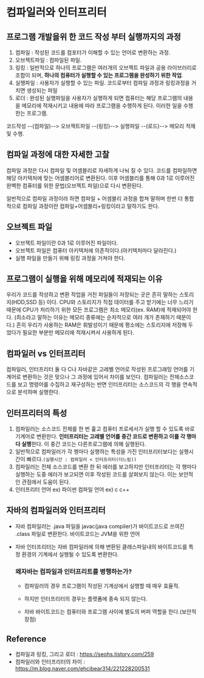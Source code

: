 # 컴파일러와 인터프리터

## 프로그램 개발을위 한 코드 작성 부터 실행까지의 과정

1) 컴파일 : 작성된 코드를 컴포터가 이해할 수 있는 언어로 변환하는 과정.
2) 오브젝트파일 : 컴파일된 파일.
3) 링킹 : 일반적으로 하나의 프로그램은 여러개의 오브젝트 파일과 공용 라이브러리로 조합이 되며, **하나의 컴퓨터가 실행할 수 있는 프로그램을 완성하기 위한 작업**.
4) 실행파일 : 사용자가 실행할 수 있는 파일. 코드로부터 컴파일 과정과 링킹과정을 거치면 생성되는 파일
5) 로더 : 완성된 실행파일을 사용자가 실행하게 되면 컴퓨터는 해당 프로그램의 내용을 메모리에 적재시키고 내용에 따라 프로그램을 수행하게 된다. 이러한 일을 수행한는 프로그램.

코드작성 --(컴파일)--> 오브젝트파일 --(링킹)--> 실행파일 --(로드)--> 메모리 적재 및 수행.

## 컴파일 과정에 대한 자세한 고찰
컴파일 과정은 다시 컴파일 및 어셈블리로 자세하게 나눠 질 수 있다. 코드를 컴파일하면 해당 아키텍처에 맞는 어셈블리어로 변환된다. 이후 어셈블리를 통해 0과 1로 이루어진 완벽한 컴퓨터를 위한 문법(오브젝트 파일)으로 다시 변환된다.

일반적으로 컴파일 과정이라 하면 컴파일 + 어셈블리 과정을 합쳐 말하며 한번 더 통합적으로 컴파일 과정이란 컴파일+어셈블리+링킹이라고 말하기도 한다.

## 오브젝트 파일
* 오브젝트 파일이란 0과 1로 이루어진 파일이다.
* 오브젝트 파일은 컴퓨터 아키텍처에 의존적이다.(아키텍처마다 달라진다.)
* 실행 파일을 만들기 위해 링킹 과정을 거쳐야 한다.

## 프로그램이 실행을 위해 메모리에 적재되는 이유
우리가 코드를 작성하고 변환 작업을 거친 파일들이 저장되는 곳은 흔히 말하는 스토리지(HDD,SSD 등) 이다. CPU와 스토리지가 직접 데이터를 주고 받기에는 너무 느리기 때문에 CPU가 처리하기 위한 모든 프로그램은 최소 메모리(ex. RAM)에 적재되어야 한다. (최소라고 말하는 이유는 메모리 종류에는 순차적으로 여러 개가 존재하기 때문이다.) 흔히 우리가 사용하는 RAM은 휘발성이기 때문에 평소에는 스토리지에 저장해 두었다가 필요한 부분만 메모리에 적재시켜서 사용하게 된다.

## 컴파일러 vs 인터프리터

컴파일러, 인터프리터 둘 다 C나 자바같은 고레벨 언어로 작성된 프로그래밍 언어를 기계어로 변환하는 것은 맞으나 그 과정에 있어서 차이를 보인다.
컴파일러는 전체소스코드를 보고 명령어를 수집하고 재구성하는 반면 인터프리터는 소스코드의 각 행을 연속적으로 분석하며 실행한다. 

## 인터프리터의 특성

1. 컴파일러는 소스코드 전체를 한 번 훑고 컴퓨터 프로세서가 실행 할 수 있도록 바로 기계어로 변환한다. **인터프리터는 고레벨 언어를 중간 코드로 변환하고 이를 각 행마다 실행**한다. 이 중간 코드는 다른프로그램에 의해 실행된다.
2. 일반적으로 컴파일러가 각 행마다 실행하는 특성을 가진 인터프리터보다는 실행시간이 빠르다.`(실행시간 : 컴파일러 < 인터프리터(더느림))`
3. 컴파일러는 전체 소스코드를 변환 한 뒤 에러를 보고하지만 인터프리터는 각 행마다 실행하는 도중 에러가 보고되면 이후 작성된 코드를 살펴보지 않는다. 이는 보안적인 관점에서 도움이 된다.
4. 인터프리터 언어  ex) 파이썬
   컴파일 언어 ex) c c++

## 자바의 컴파일러와 인터프리터

* 자바 컴파일러는 .java 파일을 javac(java compiler)가 바이트코드로 쓰여진 .class 파일로 변환한다. 바이트코드는 JVM을 위한 언어

* 자바 인터프리터는 자바 컴파일러에 의해 변환된 클래스파일내의 바이트코드를 특정 환경의 기계에서 실행될 수 있도록 변환한다. 

  ### 왜자바는 컴파일과 인터프리트를 병행하는가?

  *  컴파일러의 경우 프로그램이 작성된 기계상에서 실행할 때 매우 효율적.

  * 하지만 인터프리터의 경우는 플랫폼에 종속 되지 않는다.
  * 자바 바이트코드는 컴퓨터와 프로그램 사이에 별도의 버퍼 역할을 한다.(보안적 장점)

## Reference
* 컴파일과 링킹, 그리고 로더 : https://seohs.tistory.com/259
* 컴파일러와 인터프리터의 차이 :  https://m.blog.naver.com/ehcibear314/221228200531

